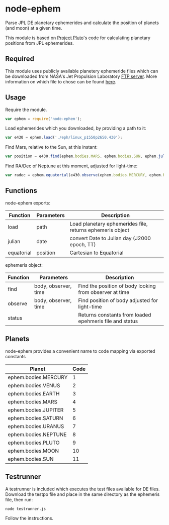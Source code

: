 node-ephem
==========

Parse JPL DE planetary ephemerides and calculate the position of planets (and moon) at a given time.

This module is based on [Project Pluto](http://www.projectpluto.com/jpl_eph.htm)'s code for calculating planetary positions from JPL ephemerides.

Required
--------

This module uses publicly available planetery ephemeride files which can be downloaded from NASA's Jet Propulsion Laboratory [FTP server](http://tinyurl.com/qabeu3g). More information on which file to chose can be found [here](http://tinyurl.com/olea84t).

Usage
-----

Require the module.

```javascript
var ephem = require('node-ephem');
```

Load ephemerides which you downloaded, by providing a path to it:

```javascript
var e430 = ephem.load('./eph/linux_p1550p2650.430');
```

Find Mars, relative to the Sun, at this instant:

```javascript
var position = e430.find(ephem.bodies.MARS, ephem.bodies.SUN, ephem.julian(new Date));
```

Find RA/Dec of Neptune at this moment, adjusted for light-time:

```javascript
var radec = ephem.equatorial(e430.observe(ephem.bodies.MERCURY, ephem.bodies.EARTH, ephem.julian(new Date)));
```

Functions
---------

node-ephem exports:

Function | Parameters | Description
---|---|---
load | path | Load planetary ephemerides file, returns ephemeris object
julian | date | convert Date to Julian day (J2000 epoch, TT)
equatorial | position | Cartesian to Equаtorial

ephemeris object:

Function | Parameters | Description
---|---|---
find | body, observer, time | Find the position of body looking from observer at time
observe | body, observer, time | Find position of body adjusted for light-time
status | | Returns constants from loaded epehmeris file and status

Planets
-------
node-ephem provides a convenient name to code mapping via exported constants

Planet | Code
--- | ---
ephem.bodies.MERCURY | 1
ephem.bodies.VENUS | 2
ephem.bodies.EARTH | 3
ephem.bodies.MARS | 4
ephem.bodies.JUPITER | 5
ephem.bodies.SATURN | 6
ephem.bodies.URANUS | 7
ephem.bodies.NEPTUNE | 8
ephem.bodies.PLUTO | 9
ephem.bodies.MOON | 10
ephem.bodies.SUN | 11

Testrunner
----------

A testrunner is included which executes the test files available for DE files. Download the testpo file and place in the same directory as the ephemeris file, then run:

```
node testrunner.js
```

Follow the instructions.